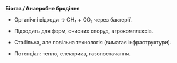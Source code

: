 **Біогаз / Анаеробне бродіння**

- Органічні відходи → CH₄ + CO₂ через бактерії.
    
- Підходить для ферм, очисних споруд, агрокомплексів.
    
- Стабільна, але повільна технологія (вимагає інфраструктури).
    
- Потенціал: тепло, електрика, газопостачання.
